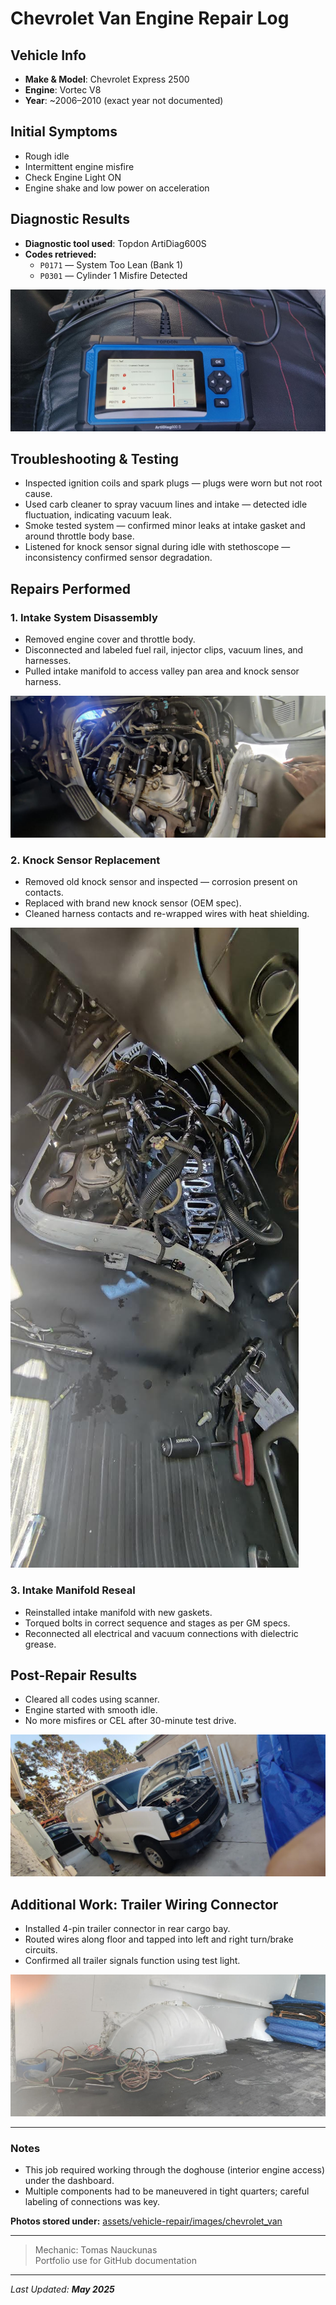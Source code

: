 # Chevrolet Van Engine Repair Log

## Vehicle Info
- **Make & Model**: Chevrolet Express 2500
- **Engine**: Vortec V8
- **Year**: ~2006–2010 (exact year not documented)

## Initial Symptoms
- Rough idle
- Intermittent engine misfire
- Check Engine Light ON
- Engine shake and low power on acceleration

## Diagnostic Results
- **Diagnostic tool used**: Topdon ArtiDiag600S
- **Codes retrieved:**
  - `P0171` — System Too Lean (Bank 1)
  - `P0301` — Cylinder 1 Misfire Detected

![DTC Scanner Reading - P0171, P0301](https://github.com/tnauckunas/multi-domain_field_repair_logs/blob/main/assets/vehicle-repair/images/chevrolet_van/dtc_codes_scanner.jpg?raw=true)

## Troubleshooting & Testing
- Inspected ignition coils and spark plugs — plugs were worn but not root cause.
- Used carb cleaner to spray vacuum lines and intake — detected idle fluctuation, indicating vacuum leak.
- Smoke tested system — confirmed minor leaks at intake gasket and around throttle body base.
- Listened for knock sensor signal during idle with stethoscope — inconsistency confirmed sensor degradation.

## Repairs Performed
### 1. Intake System Disassembly
- Removed engine cover and throttle body.
- Disconnected and labeled fuel rail, injector clips, vacuum lines, and harnesses.
- Pulled intake manifold to access valley pan area and knock sensor harness.

![Intake Manifold Removed](https://github.com/tnauckunas/multi-domain_field_repair_logs/blob/main/assets/vehicle-repair/images/chevrolet_van/engine_overview.jpg?raw=true)

### 2. Knock Sensor Replacement
- Removed old knock sensor and inspected — corrosion present on contacts.
- Replaced with brand new knock sensor (OEM spec).
- Cleaned harness contacts and re-wrapped wires with heat shielding.

![Knock Sensor Area - Open Valley](https://github.com/tnauckunas/multi-domain_field_repair_logs/blob/main/assets/vehicle-repair/images/chevrolet_van/manifold_removed.jpg?raw=true)

### 3. Intake Manifold Reseal
- Reinstalled intake manifold with new gaskets.
- Torqued bolts in correct sequence and stages as per GM specs.
- Reconnected all electrical and vacuum connections with dielectric grease.

## Post-Repair Results
- Cleared all codes using scanner.
- Engine started with smooth idle.
- No more misfires or CEL after 30-minute test drive.

![Van is Running Smooothly](https://github.com/tnauckunas/multi-domain_field_repair_logs/blob/main/assets/vehicle-repair/images/chevrolet_van/van_overview.jpg?raw=true)

## Additional Work: Trailer Wiring Connector
- Installed 4-pin trailer connector in rear cargo bay.
- Routed wires along floor and tapped into left and right turn/brake circuits.
- Confirmed all trailer signals function using test light.

![Interior trailer wiring](https://github.com/tnauckunas/multi-domain_field_repair_logs/blob/main/assets/vehicle-repair/images/chevrolet_van/trailer_wiring_install.jpg?raw=true)

---

### Notes
- This job required working through the doghouse (interior engine access) under the dashboard.
- Multiple components had to be maneuvered in tight quarters; careful labeling of connections was key.

**Photos stored under:** [assets/vehicle-repair/images/chevrolet_van](https://github.com/tnauckunas/multi-domain_field_repair_logs/tree/48bd42e59d40d9cb8d8dc42785527ac0026b8c93/assets/vehicle-repair/images/chevrolet_van)

---

> Mechanic: Tomas Nauckunas  
> Portfolio use for GitHub documentation

---

_Last Updated: **May 2025**_
